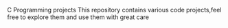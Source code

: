 C Programming projects
This repository contains various code projects,feel free to explore them and use them with great care
